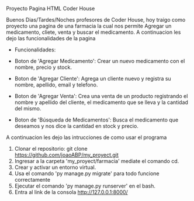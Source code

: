 Proyecto Pagina HTML Coder House

Buenos Dias/Tardes/Noches profesores de Coder House, hoy traigo como proyecto una pagina de una farmacia la cual nos permite Agregar un medicamento, cliete, venta y buscar el medicamento.
A continuacion les dejo las funcionalidades de la pagina 

- Funcionalidades:

- Boton de 'Agregar Medicamento': Crear un nuevo medicamento con el nombre, precio y stock.
- Boton de 'Agregar Cliente': Agrega un cliente nuevo y registra su nombre, apellido, email y telefono.
- Boton de 'Agregar Venta': Crea una venta de un producto registrando el nombre y apellido del cliente, el medicamento que se lleva y la cantidad del mismo.
- Boton de 'Búsqueda de Medicamentos': Busca el medicamento que deseamos y nos dice la cantidad en stock y precio.

A continuacion les dejo las intrucciones de como usar el programa

1. Clonar el repositorio: git clone https://github.com/joaoABP/my_proyect.git
2. Ingresar a la carpeta 'my_proyect/farmacia' mediate el comando cd.
3. Crear y activar un entorno virtual.
4. Usa el comando 'py manage.py migrate' para todo funcione correctamente
5. Ejecutar el comando 'py manage.py runserver' en el bash.
6. Entra al link de la consola http://127.0.0.1:8000/
